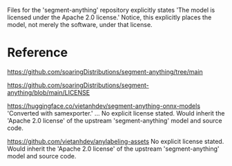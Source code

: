 


Files for the 'segment-anything' repository explicitly states 'The model is licensed under the Apache 2.0 license.' Notice, this explicitly places the model, not merely the software, under that license.



















# Reference

https://github.com/soaringDistributions/segment-anything/tree/main

https://github.com/soaringDistributions/segment-anything/blob/main/LICENSE



https://huggingface.co/vietanhdev/segment-anything-onnx-models
	'Converted with samexporter.'
	...
	No explicit license stated. Would inherit the 'Apache 2.0 license' of the upstream 'segment-anything' model and source code.


https://github.com/vietanhdev/anylabeling-assets
	No explicit license stated.  Would inherit the 'Apache 2.0 license' of the upstream 'segment-anything' model and source code.



